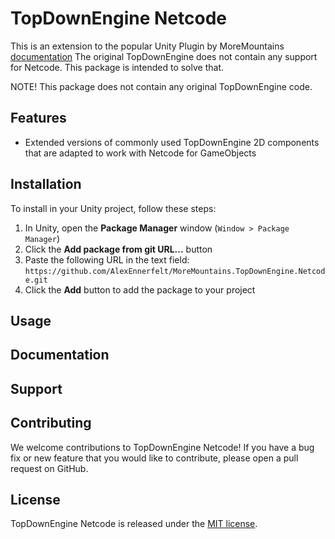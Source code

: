 # TopDownEngine Netcode
This is an extension to the popular Unity Plugin by MoreMountains [documentation](https://assetstore.unity.com/?q=topdown&orderBy=1)
The original TopDownEngine does not contain any support for Netcode. This package is intended to solve that.

NOTE! This package does not contain any original TopDownEngine code. 

## Features

- Extended versions of commonly used TopDownEngine 2D components that are adapted to work with Netcode for GameObjects


## Installation

To install in your Unity project, follow these steps:

1. In Unity, open the **Package Manager** window (`Window > Package Manager`)
2. Click the **Add package from git URL...** button
3. Paste the following URL in the text field: `https://github.com/AlexEnnerfelt/MoreMountains.TopDownEngine.Netcode.git`
4. Click the **Add** button to add the package to your project

## Usage



## Documentation



## Support



## Contributing

We welcome contributions to TopDownEngine Netcode! If you have a bug fix or new feature that you would like to contribute, please open a pull request on GitHub.

## License

TopDownEngine Netcode is released under the [MIT license]().